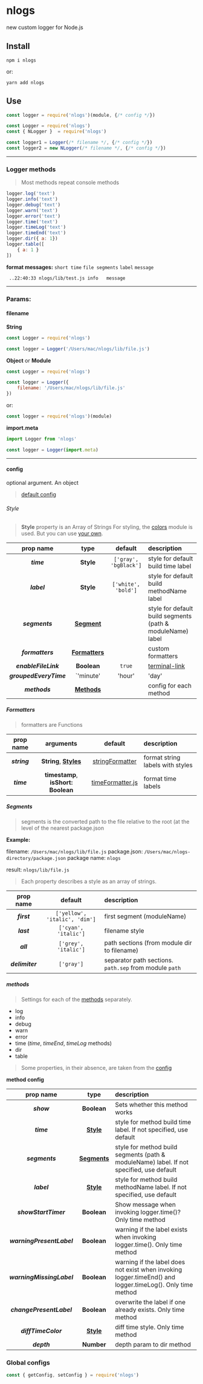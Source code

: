 # nlogs

new custom logger for Node.js

## Install 

```
npm i nlogs
```
or:
```
yarn add nlogs
```


## Use 

```js
const logger = require('nlogs')(module, {/* config */})
```
```js
const Logger = require('nlogs')
const { NLogger }  = require('nlogs')

const logger1 = Logger(/* filename */, {/* config */})
const logger2 = new NLogger(/* filename */, {/* config */})
```

---

### Logger methods

> Most methods repeat console methods

```js
logger.log('text')
logger.info('text')
logger.debug('text')
logger.warn('text')
logger.error('text')
logger.time('text')
logger.timeLog('text')
logger.timeEnd('text')
logger.dir({ a: 1})
logger.table([
    { a: 1 }
])
```

**format messages:**
`short time` `file segments` `label` `message`
```
 ..22:40:33 nlogs/lib/test.js info   message
```

---

### Params:

#### filename

**String**

```js
const Logger = require('nlogs')

const logger = Logger('/Users/mac/nlogs/lib/file.js')
```

**Object** or **Module**

```js
const Logger = require('nlogs')

const logger = Logger({
    filename: '/Users/mac/nlogs/lib/file.js'
})
```

or:

```js
const logger = require('nlogs')(module)
```

**import.meta**

```js
import Logger from 'nlogs'

const logger = Logger(import.meta)
```

---

#### config 

optional argument. An object 
> [default config](https://github.com/nerjs/nlogs/blob/master/lib/defaultConfig.js)

###### Style
> **Style** property is an Array of Strings
> For styling, the [colors](https://github.com/Marak/colors.js#colorsjs) module is used. But you can use [your own](#formatters).

|prop name|type|default|description|
|:--:|:--:|:--:|:--|
|***time***|**Style**|`['gray', 'bgBlack']`|style for default build time label|
|***label***|**Style**|`['white', 'bold']`|style for default build methodName label|
|***segments***|**[Segment](#segments)**||style for default build segments (path & moduleName) label|
|***formatters***|**[Formatters](#formatters)**||custom formatters|
|***enableFileLink***|**Boolean**|`true`| [terminal-link](https://github.com/sindresorhus/terminal-link#readme)|
|***groupedEveryTime***|`'minute' | 'hour' | 'day' | null `|`'hour'`|if not NULL, each time the indicated timestamp of the log does not match the previous one, an additional message is displayed indicating the full date and time|
|***methods***|**[Methods](#methods)**||config for each method|


##### Formatters

> formatters are Functions

|prop name|arguments|default|description|
|:--:|:--:|:--:|:--|
|***string***|**String**, **[Styles](#style)**|[stringFormatter](https://github.com/nerjs/nlogs/blob/master/lib/stringFormatter.js)|format string labels with styles|
|***time***|**timestamp**, **isShort: Boolean**|[timeFormatter.js](https://github.com/nerjs/nlogs/blob/master/lib/timeFormatter.js)|format time labels|

##### Segments 

> segments is the converted path to the file relative to the root (at the level of the nearest package.json

**Example:**

filename: `/Users/mac/nlogs/lib/file.js`
package.json: `/Users/mac/nlogs-directory/package.json`
package name: `nlogs`

result: `nlogs/lib/file.js`

> Each property describes a style as an array of strings.

|prop name|default|description|
|:--:|:--:|:--|
|***first***|`['yellow', 'italic', 'dim']`|first segment (moduleName)|
|***last***|`['cyan', 'italic']`|filename style|
|***all***|`['grey', 'italic']`|path sections (from module dir to filename)|
|***delimiter***|`['gray']`|separator path sections. `path.sep` from module `path`|


##### methods

> Settings for each of the [methods](#logger-methods) separately. 

* log
* info
* debug
* warn
* error
* time (*time*, *timeEnd*, *timeLog* methods)
* dir
* table

> Some properties, in their absence, are taken from the [config](#config) 

**method config**

|prop name|type|description|
|:--:|:--:|:--|
|***show***|**Boolean**|Sets whether this method works|
|***time***|**[Style](#style)**|style for method build time label. If not specified, use default|
|***segments***|**[Segments](#segments)**|style for method build segments (path & moduleName) label. If not specified, use default|
|***label***|**[Style](#style)**|style for method build methodName label. If not specified, use default|
|***showStartTimer***|**Boolean**|Show message when invoking logger.time()? Only time method|
|***warningPresentLabel***|**Boolean**|warning if the label exists when invoking logger.time(). Only time method|
|***warningMissingLabel***|**Boolean**|warning if the label does not exist when invoking logger.timeEnd() and logger.timeLog(). Only time method|
|***changePresentLabel***|**Boolean**|overwrite the label if one already exists. Only time method|
|***diffTimeColor***|**[Style](#style)**|diff time style. Only time method|
|***depth***|**Number**|depth param to dir method|


### Global configs

```js
const { getConfig, setConfig } = require('nlogs')
```